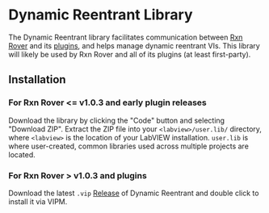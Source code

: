 # Dynamic Reentrant Library

The Dynamic Reentrant library facilitates communication between 
[Rxn Rover](https://rxnrover.github.io/RxnRover) and its 
[plugins](https://rxnrover.github.io/PluginCatalog), and helps manage dynamic 
reentrant VIs. This library will likely be used by Rxn Rover and all of its 
plugins (at least first-party).

## Installation

### For Rxn Rover <= v1.0.3 and early plugin releases

Download the library by clicking the "Code" button and selecting "Download 
ZIP". Extract the ZIP file into your `<labview>/user.lib/` directory, where 
`<labview>` is the location of your LabVIEW installation. `user.lib` is where 
user-created, common libraries used across multiple projects are located.

### For Rxn Rover > v1.0.3 and plugins

Download the latest `.vip` [Release](https://github.com/RxnRover/DynamicReentrant/releases)
of Dynamic Reentrant and double click to install it via VIPM.
